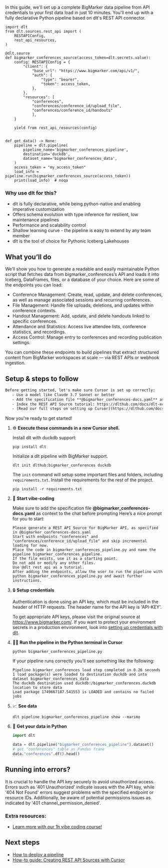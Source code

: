 In this guide, we'll set up a complete BigMarker data pipeline from API credentials to your first data load in just 10 minutes. You'll end up with a fully declarative Python pipeline based on dlt's REST API connector.

```python-outcome
import dlt
from dlt.sources.rest_api import (
    RESTAPIConfig,
    rest_api_resources,
)

@dlt.source
def bigmarker_conferences_source(access_token=dlt.secrets.value):
    config: RESTAPIConfig = {
        "client": {
            "base_url": "https://www.bigmarker.com/api/v1/",
            "auth": {
                "type": "bearer",
                "token": access_token,
            },
        },
        "resources": [
            "conferences",
            "conferences/conference_id/upload_file",
            "conferences/conference_id/handouts"
            ],
    }

    yield from rest_api_resources(config)


def get_data() -> None:
    pipeline = dlt.pipeline(
        pipeline_name='bigmarker_conferences_pipeline',
        destination='duckdb',
        dataset_name='bigmarker_conferences_data', 
    )
    access_token = "my_access_token"
    load_info = pipeline.run(bigmarker_conferences_source(access_token))
    print(load_info)  # noqa
```

### Why use dlt for this?

- dlt is fully declarative, while being python-native and enabling imperative customization
- Offers schema evolution with type inference for resilient, low maintenance pipelines
- Performance and scalability control
- Shallow learning curve - the pipeline is easy to extend by any team member
- dlt is the tool of choice for Pythonic Iceberg Lakehouses

## What you’ll do

We’ll show you how to generate a readable and easily maintainable Python script that fetches data from bigmarker_conferences’s API and loads it into Iceberg, DataFrames, files, or a database of your choice. Here are some of the endpoints you can load:

- Conference Management: Create, read, update, and delete conferences, as well as manage associated sessions and recurring conferences.
- File Management: Handle file uploads, deletions, and updates within conference contexts.
- Handout Management: Add, update, and delete handouts linked to specific conferences.
- Attendance and Statistics: Access live attendee lists, conference statistics, and recordings.
- Access Control: Manage entry to conferences and recording publication settings.

You can combine these endpoints to build pipelines that extract structured content from BigMarker workspaces at scale — via REST APIs or webhook ingestion.

## Setup & steps to follow

```default
Before getting started, let's make sure Cursor is set up correctly:
   - Use a model like Claude 3.7 Sonnet or better
   - Add the specification file **@bigmarker_conferences-docs.yaml** as context
   - Index the REST API Source tutorial: https://dlthub.com/docs/dlt-ecosystem/verified-sources/rest_api/ and add it to context as **@dlt rest api**
   - [Read our full steps on setting up Cursor](https://dlthub.com/docs/dlt-ecosystem/llm-tooling/cursor-restapi#23-configuring-cursor-with-documentation)
```

Now you're ready to get started! 

1. ⚙️ **Execute these commands in a new Cursor shell.**
    
    Install dlt with duckdb support:
    ```shell
    pip install dlt
    ```

    Initialize a dlt pipeline with BigMarker support.
    ```shell
    dlt init dlthub:bigmarker_conferences duckdb
    ```

    The `init` command will setup some important files and folders, including `requirements.txt`. Install the requirements for the rest of the project.
    ```shell
    pip install -r requirements.txt
    ```
    
2. 🤠 **Start vibe-coding**
    
    Make sure to add the specification file **@bigmarker_conferences-docs.yaml** as context to the chat before prompting
    Here’s a nice prompt for you to start: 
    
    ```prompt
    Please generate a REST API Source for BigMarker API, as specified in @bigmarker_conferences-docs.yaml 
    Start with endpoints "conferences" and "conferences/conference_id/upload_file" and skip incremental loading for now. 
    Place the code in bigmarker_conferences_pipeline.py and name the pipeline bigmarker_conferences_pipeline. 
    If the file exists, use it as a starting point. 
    Do not add or modify any other files. 
    Use @dlt rest api as a tutorial. 
    After adding the endpoints, allow the user to run the pipeline with python bigmarker_conferences_pipeline.py and await further instructions.
    ```

    
3. 🔒 **Setup credentials** 
    
    Authentication is done using an API key, which must be included in the header of HTTP requests. The header name for the API key is 'API-KEY'.
    
    To get appropriate API keys, please visit the original source at https://www.bigmarker.com/.
    If you want to protect your environment secrets in a production environment, look into [setting up credentials with dlt](https://dlthub.com/docs/walkthroughs/add_credentials).
    
4. 🏃‍♀️ **Run the pipeline in the Python terminal in Cursor**
    
    ```shell
    python bigmarker_conferences_pipeline.py
    ```
    
    If your pipeline runs correctly you’ll see something like the following:
    
    ```shell
    Pipeline bigmarker_conferences load step completed in 0.26 seconds
    1 load package(s) were loaded to destination duckdb and into dataset bigmarker_conferences_data
    The duckdb destination used duckdb:/bigmarker_conferences.duckdb location to store data
    Load package 1749667187.541553 is LOADED and contains no failed jobs
    ```
    
5. 📈 **See data**
    
    ```shell
    dlt pipeline bigmarker_conferences_pipeline show --marimo
    ```
    
6. 🐍 **Get your data in Python**
    
    ```python
    import dlt

   data = dlt.pipeline("bigmarker_conferences_pipeline").dataset()
   # get "conferences" table as Pandas frame
   data."conferences".df().head()
    ```

## Running into errors?

It is crucial to handle the API key securely to avoid unauthorized access. Errors such as '401 Unauthorized' indicate issues with the API key, while '404 Not Found' errors suggest problems with the specified endpoint or resource IDs. Additionally, be aware of potential permissions issues as indicated by '401 channel_permission_denied'.

### Extra resources:

- [Learn more with our 1h vibe coding course!](https://www.youtube.com/watch?v=GGid70rnJuM)

## Next steps

- [How to deploy a pipeline](https://dlthub.com/docs/walkthroughs/deploy-a-pipeline)
- [How-to guide: Creating REST API Sources with Cursor](https://dlthub.com/docs/dlt-ecosystem/llm-tooling/cursor-restapi)